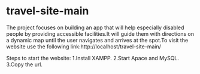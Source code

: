 # travel-site-main
The project focuses on building an app that will help especially disabled people by providing accessible facilities.It will guide them with directions on a dynamic map until the user navigates and arrives at the spot.To visit the website use the following link:http://localhost/travel-site-main/

Steps to start the website:
1.Install XAMPP.
2.Start Apace and MySQL.
3.Copy the url.
